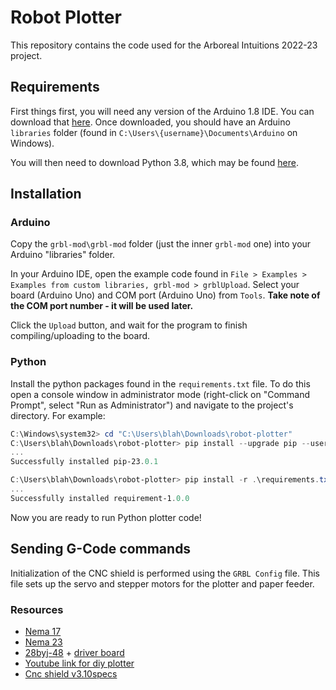 # Robot Plotter

This repository contains the code used for the Arboreal Intuitions 2022-23 project.

## Requirements

First things first, you will need any version of the Arduino 1.8 IDE. You can download that [here](https://www.arduino.cc/en/software/OldSoftwareReleases). Once downloaded, you should have an Arduino `libraries` folder (found in `C:\Users\{username}\Documents\Arduino` on Windows).

You will then need to download Python 3.8, which may be found [here](https://www.python.org/downloads/release/python-380/).

## Installation

### Arduino

Copy the `grbl-mod\grbl-mod` folder (just the inner `grbl-mod` one) into your Arduino "libraries" folder.

In your Arduino IDE, open the example code found in `File > Examples > Examples from custom libraries, grbl-mod > grblUpload`. Select your board (Arduino Uno) and COM port (Arduino Uno) from `Tools`. **Take note of the COM port number - it will be used later.**

Click the `Upload` button, and wait for the program to finish compiling/uploading to the board.

### Python

Install the python packages found in the `requirements.txt` file. To do this open a console window in administrator mode (right-click on "Command Prompt", select "Run as Administrator") and navigate to the project's directory. For example:

```powershell
C:\Windows\system32> cd "C:\Users\blah\Downloads\robot-plotter"
C:\Users\blah\Downloads\robot-plotter> pip install --upgrade pip --user
...
Successfully installed pip-23.0.1 

C:\Users\blah\Downloads\robot-plotter> pip install -r .\requirements.txt --user
...
Successfully installed requirement-1.0.0
```

Now you are ready to run Python plotter code!

## Sending G-Code commands

Initialization of the CNC shield is performed using the `GRBL Config` file. This file sets up the servo and stepper motors for the plotter and paper feeder.

### Resources

- [Nema 17](https://voltatek.ca/stepper-motors/226-nema-17-stepper-motor-15a-17hs4401-for-cnc-or-3d-printer.html)
- [Nema 23](https://www.pishop.ca/product/stepper-motor-125-oz-in-200-stepsrev/)
- [28byj-48](https://www.solarbotics.com/product/22305/) + [driver board](https://www.solarbotics.com/product/22315/)
- [Youtube link for diy plotter](https://www.youtube.com/watch?v=XYqx5wg4oLU)
- [Cnc shield v3.10specs](https://blog.protoneer.co.nz/arduino-cnc-shield/)

